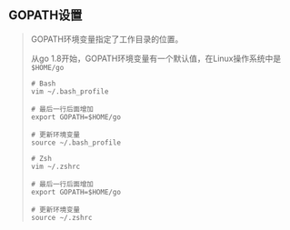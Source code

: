 ## GOPATH设置

> GOPATH环境变量指定了工作目录的位置。
>
> 从go 1.8开始，GOPATH环境变量有一个默认值，在Linux操作系统中是`$HOME/go`
>
> ```
> # Bash
> vim ~/.bash_profile
> 
> # 最后一行后面增加
> export GOPATH=$HOME/go
> 
> # 更新环境变量
> source ~/.bash_profile
> ```
>
> ```
> # Zsh
> vim ~/.zshrc
> 
> # 最后一行后面增加
> export GOPATH=$HOME/go
> 
> # 更新环境变量
> source ~/.zshrc
> ```